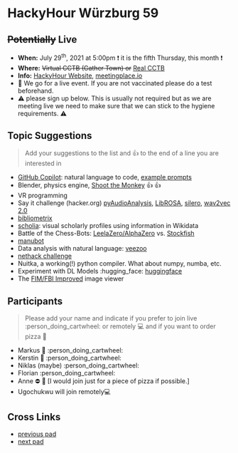 # HackyHour Würzburg 59

## ~~Potentially~~ Live
 - **When:** July 29<sup>th</sup>, 2021 at 5:00pm :exclamation: it is the fifth Thursday, this month :exclamation:
 - **Where:**  ~~Virtual CCTB (Gather Town) or~~ [Real CCTB](https://www.google.de/maps/place/Zentrum+f%C3%BCr+Computergest%C3%BCtzte+und+Theoretische+Biologie+(CCTB),+Universit%C3%A4t+W%C3%BCrzburg/@49.7850748,9.9720102,18z/data=!3m1!4b1!4m5!3m4!1s0x47a28fc802e5e8d9:0x6b62d2cbd2e6f094!8m2!3d49.7849749!4d9.9729537)
 - **Info:** [HackyHour Website](http://hackyhour.github.io/Wuerzburg/), [meetingplace.io](https://meetingplace.io/hackyhour-wue)
 - :vertical_traffic_light: We go for a live event. If you are not vaccinated please do a test beforehand.
 - :warning: please sign up below. This is usually not required but as we are meeting live we need to make sure that we can stick to the hygiene requirements. :warning: 

## Topic Suggestions
> Add your suggestions to the list and :+1: to the end of a line you are interested in
 - [GitHub Copilot](https://copilot.github.com/): natural language to code, [example prompts](https://gist.github.com/cassidoo/6101ef0657665683b787aab5ae9465f4)
 - Blender, physics engine, [Shoot the Monkey](https://www.youtube.com/watch?v=0jGZnMf3rPo) :+1: :+1:
 - VR programming
 - Say it challenge (hacker.org) [pyAudioAnalysis](https://github.com/tyiannak/pyAudioAnalysis), [LibROSA](https://librosa.github.io/librosa/), [silero](https://pytorch.org/hub/snakers4_silero-models_stt/), [wav2vec 2.0](https://ai.facebook.com/blog/wav2vec-20-learning-the-structure-of-speech-from-raw-audio)
 - [bibliometrix](https://github.com/massimoaria/bibliometrix)
 - [scholia](https://scholia.toolforge.org/): visual scholarly profiles using information in Wikidata
 - Battle of the Chess-Bots: [LeelaZero/AlphaZero](https://github.com/LeelaChessZero/lc0) vs. [Stockfish](https://stockfishchess.org/)
 - [manubot](https://manubot.org/)
 - Data analysis with natural language: [veezoo](https://www.veezoo.com/)
 - [nethack challenge](https://ai.facebook.com/blog/launching-the-nethack-challenge-at-neurips-2021/)
 - Nuitka, a working(!) python compiler. What about numpy, numba, etc.
 - Experiment with DL Models :hugging_face: [huggingface](https://huggingface.co/)
 - The [FIM/FBI Improved](http://fbi-improved.nongnu.org/) image viewer

## Participants
> Please add your name and indicate if you prefer to join live :person_doing_cartwheel: or remotely :computer: and if you want to order pizza :pizza: 
 - Markus :pizza: :person_doing_cartwheel:
 - Kerstin :pizza: :person_doing_cartwheel:
 - Niklas (maybe) :person_doing_cartwheel:
 - Florian :person_doing_cartwheel: 
- Anne ⛔ :pizza: [I would join just for a piece of pizza if possible.]
- Ugochukwu will join remotely:computer:

## Cross Links
 - [previous pad](https://hackmd.io/IgyMLwQqS9CpXWGoo8NYHA)
 - [next pad](https://hackmd.io/6NEAgYksTOauc0e32xzqXg)

 